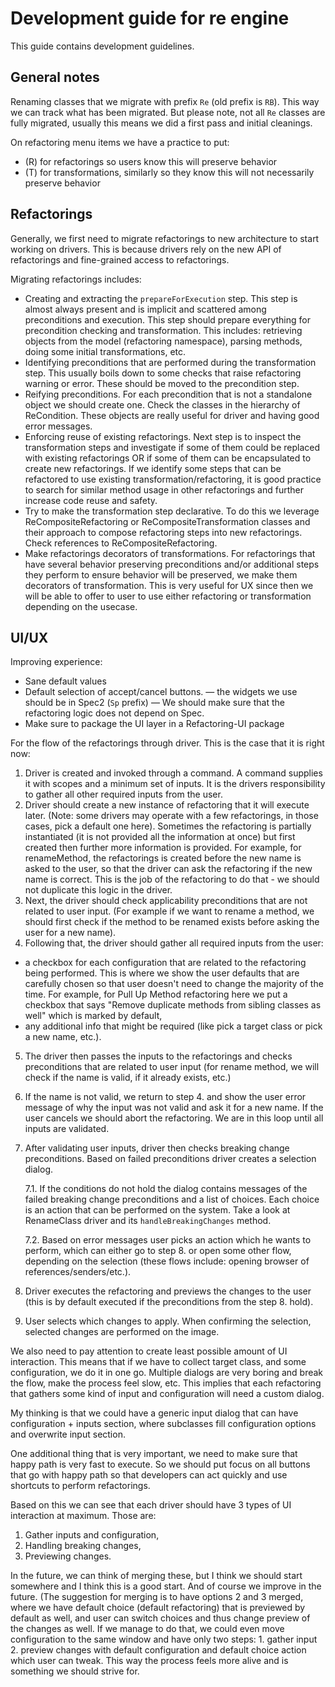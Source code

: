 # Development guide for re engine

This guide contains development guidelines.

## General notes

Renaming classes that we migrate with prefix `Re` (old prefix is `RB`).
This way we can track what has been migrated.
But please note, not all `Re` classes are fully migrated, usually this means we did a first pass and initial cleanings.

On refactoring menu items we have a practice to put:
- (R) for refactorings so users know this will preserve behavior
- (T) for transformations, similarly so they know this will not necessarily preserve behavior

## Refactorings

Generally, we first need to migrate refactorings to new architecture to start working on drivers. This is because drivers rely on the new API of refactorings and fine-grained access to refactorings.

Migrating refactorings includes:

- Creating and extracting the `prepareForExecution` step. This step is almost always present and is implicit and scattered among preconditions and execution. This step should prepare everything for precondition checking and transformation. This includes: retrieving objects from the model (refactoring namespace), parsing methods, doing some initial transformations, etc.
- Identifying preconditions that are performed during the transformation step. This usually boils down to some checks that raise refactoring warning or error. These should be moved to the precondition step.
- Reifying preconditions. For each precondition that is not a standalone object we should create one. Check the classes in the hierarchy of ReCondition. These objects are really useful for driver and having good error messages.
- Enforcing reuse of existing refactorings. Next step is to inspect the transformation steps and investigate if some of them could be replaced with existing refactorings OR if some of them can be encapsulated to create new refactorings. If we identify some steps that can be refactored to use existing transformation/refactoring, it is good practice to search for similar method usage in other refactorings and further increase code reuse and safety.
- Try to make the transformation step declarative. To do this we leverage ReCompositeRefactoring or ReCompositeTransformation classes and their approach to compose refactoring steps into new refactorings. Check references to ReCompositeRefactoring. 
- Make refactorings decorators of transformations. For refactorings that have several behavior preserving preconditions and/or additional steps they perform to ensure behavior will be preserved, we make them decorators of transformation. This is very useful for UX since then we will be able to offer to user to use either refactoring or transformation depending on the usecase. 

## UI/UX

Improving experience: 
- Sane default values
- Default selection of accept/cancel buttons.
— the widgets we use should be in Spec2 (`Sp` prefix)
— We should make sure that the refactoring logic does not depend on Spec. 
- Make sure to package the UI layer in a Refactoring-UI package

For the flow of the refactorings through driver. This is the case that it is right now:

1. Driver is created and invoked through a command. A command supplies it with scopes and a minimum set of inputs. It is the drivers responsibility to gather all other required inputs from the user.
2. Driver should create a new instance of refactoring that it will execute later. (Note: some drivers may operate with a few refactorings, in those cases, pick a default one here). Sometimes the refactoring is partially instantiated (it is not provided all the information at once) but first created then further more information is provided. For example, for renameMethod, the refactorings is created before the new name is asked to the user, so that the driver can ask the refactoring if the new name is correct. This is the job of the refactoring to do that - we should not duplicate this logic in the driver.
3. Next, the driver should check applicability preconditions that are not related to user input. (For example if we want to rename a method, we should first check if the method to be renamed exists before asking the user for a new name).
4. Following that, the driver should gather all required inputs from the user:
  - a checkbox for each configuration that are related to the refactoring being performed. This is where we show the user defaults that are carefully chosen so that user doesn't need to change the majority of the time. For example, for Pull Up Method refactoring here we put a checkbox that says "Remove duplicate methods from sibling classes as well" which is marked by default,
  - any additional info that might be required (like pick a target class or pick a new name, etc.).
5. The driver then passes the inputs to the refactorings and checks preconditions that are related to user input (for rename method, we will check if the name is valid, if it already exists, etc.)
6. If the name is not valid, we return to step 4. and show the user error message of why the input was not valid and ask it for a new name. If the user cancels we should abort the refactoring. We are in this loop until all inputs are validated.
7. After validating user inputs, driver then checks breaking change preconditions. Based on failed preconditions driver creates a selection dialog.

   7.1. If the conditions do not hold the dialog contains messages of the failed breaking change preconditions and a list of choices. Each choice is an action that can be performed on the system. Take a look at RenameClass driver and its `handleBreakingChanges` method.

   7.2. Based on error messages user picks an action which he wants to perform, which can either go to step 8. or open some other flow, depending on the selection (these flows include: opening browser of references/senders/etc.).
   
8. Driver executes the refactoring and previews the changes to the user (this is by default executed if the preconditions from the step 8. hold).
9. User selects which changes to apply. When confirming the selection, selected changes are performed on the image.

We also need to pay attention to create least possible amount of UI interaction.
This means that if we have to collect target class, and some configuration, we do it in one go.
Multiple dialogs are very boring and break the flow, make the process feel slow, etc.
This implies that each refactoring that gathers some kind of input and configuration will need a custom dialog.

My thinking is that we could have a generic input dialog that can have configuration + inputs section, where subclasses fill configuration options and overwrite input section.

One additional thing that is very important, we need to make sure that happy path is very fast to execute. So we should put focus on all buttons that go with happy path so that developers can act quickly and use shortcuts to perform refactorings.

Based on this we can see that each driver should have 3 types of UI interaction at maximum. Those are:

1. Gather inputs and configuration,
2. Handling breaking changes,
3. Previewing changes.

In the future, we can think of merging these, but I think we should start somewhere and I think this is a good start. And of course we improve in the future. (The suggestion for merging is to have options 2 and 3 merged, where we have default choice (default refactoring) that is previewed by default as well, and user can switch choices and thus change preview of the changes as well. If we manage to do that, we could even move configuration to the same window and have only two steps: 1. gather input 2. preview changes with default configuration and default choice action which user can tweak. This way the process feels more alive and is something we should strive for.
